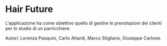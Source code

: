 # Hair Future
L'applicazione ha come obiettivo quello di gestire le prenotazioni dei clienti per lo studio di un parricchiere. 
 
 Autori: Lorenza Pasquini, Carlo Attardi, Marco Stigliano, Giuseppe Carlone.
